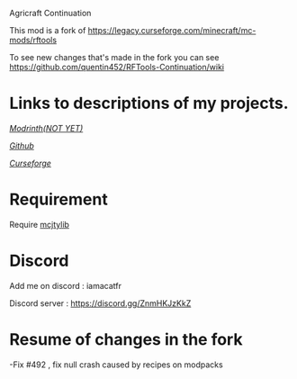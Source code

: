 Agricraft Continuation

This mod is a fork of https://legacy.curseforge.com/minecraft/mc-mods/rftools

To see new changes that's made in the fork you can see https://github.com/quentin452/RFTools-Continuation/wiki

# Links to descriptions of my projects.

[*Modrinth(NOT YET)*]()

[*Github*](https://github.com/quentin452/RFTools-Continuation)

[*Curseforge*](https://legacy.curseforge.com/minecraft/mc-mods/rftools-continuation)

# Requirement

Require [mcjtylib](https://legacy.curseforge.com/minecraft/mc-mods/mcjtylib)

# Discord

Add me on discord : iamacatfr

Discord server : https://discord.gg/ZnmHKJzKkZ

# Resume of changes in the fork

-Fix #492 , fix null crash caused by recipes on modpacks
